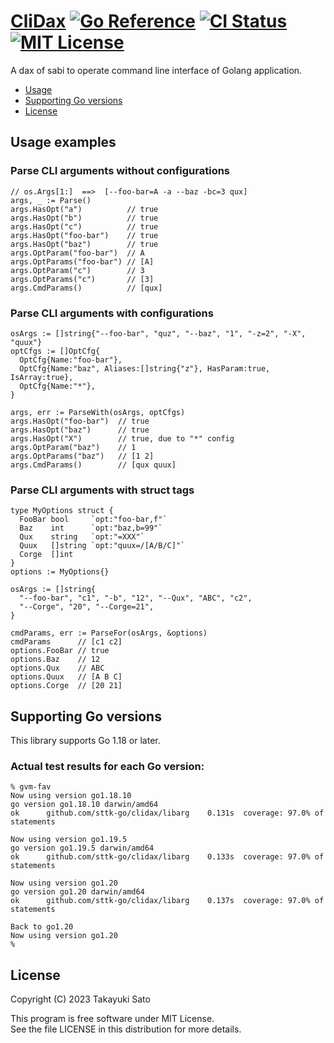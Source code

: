 # [CliDax][repo-url] [![Go Reference][pkg-dev-img]][pkg-dev-url] [![CI Status][ci-img]][ci-url] [![MIT License][mit-img]][mit-url]

A dax of sabi to operate command line interface of Golang application.

- [Usage](#usage)
- [Supporting Go versions](#support-go-version)
- [License](#license)

<a name="usage"></a>
## Usage examples

### Parse CLI arguments without configurations

```
// os.Args[1:]  ==>  [--foo-bar=A -a --baz -bc=3 qux]
args, _ := Parse()
args.HasOpt("a")          // true
args.HasOpt("b")          // true
args.HasOpt("c")          // true
args.HasOpt("foo-bar")    // true
args.HasOpt("baz")        // true
args.OptParam("foo-bar")  // A
args.OptParams("foo-bar") // [A]
args.OptParam("c")        // 3
args.OptParams("c")       // [3]
args.CmdParams()          // [qux]
```

### Parse CLI arguments with configurations

```
osArgs := []string{"--foo-bar", "quz", "--baz", "1", "-z=2", "-X", "quux"}
optCfgs := []OptCfg{
  OptCfg{Name:"foo-bar"},
  OptCfg{Name:"baz", Aliases:[]string{"z"}, HasParam:true, IsArray:true},
  OptCfg{Name:"*"},
}

args, err := ParseWith(osArgs, optCfgs)
args.HasOpt("foo-bar")  // true
args.HasOpt("baz")      // true
args.HasOpt("X")        // true, due to "*" config
args.OptParam("baz")    // 1
args.OptParams("baz")   // [1 2]
args.CmdParams()        // [qux quux]
```

### Parse CLI arguments with struct tags

```
type MyOptions struct {
  FooBar bool     `opt:"foo-bar,f"`
  Baz    int      `opt:"baz,b=99"`
  Qux    string   `opt:"=XXX"`
  Quux   []string `opt:"quux=/[A/B/C]"`
  Corge  []int
}
options := MyOptions{}

osArgs := []string{
  "--foo-bar", "c1", "-b", "12", "--Qux", "ABC", "c2",
  "--Corge", "20", "--Corge=21",
}

cmdParams, err := ParseFor(osArgs, &options)
cmdParams      // [c1 c2]
options.FooBar // true
options.Baz    // 12
options.Qux    // ABC
options.Quux   // [A B C]
options.Corge  // [20 21]
```

<a name="support-go-versions"></a>
## Supporting Go versions

This library supports Go 1.18 or later.

### Actual test results for each Go version:

```
% gvm-fav
Now using version go1.18.10
go version go1.18.10 darwin/amd64
ok  	github.com/sttk-go/clidax/libarg	0.131s	coverage: 97.0% of statements

Now using version go1.19.5
go version go1.19.5 darwin/amd64
ok  	github.com/sttk-go/clidax/libarg	0.133s	coverage: 97.0% of statements

Now using version go1.20
go version go1.20 darwin/amd64
ok  	github.com/sttk-go/clidax/libarg	0.137s	coverage: 97.0% of statements

Back to go1.20
Now using version go1.20
%
```


<a name="license"></a>
## License

Copyright (C) 2023 Takayuki Sato

This program is free software under MIT License.<br>
See the file LICENSE in this distribution for more details.


[repo-url]: https://github.com/sttk-go/clidax
[pkg-dev-img]: https://pkg.go.dev/badge/github.com/sttk-go/clidax.svg
[pkg-dev-url]: https://pkg.go.dev/github.com/sttk-go/clidax
[ci-img]: https://github.com/sttk-go/clidax/actions/workflows/go.yml/badge.svg?branch=main
[ci-url]: https://github.com/sttk-go/clidax/actions
[mit-img]: https://img.shields.io/badge/license-MIT-green.svg
[mit-url]: https://opensource.org/licenses/MIT


